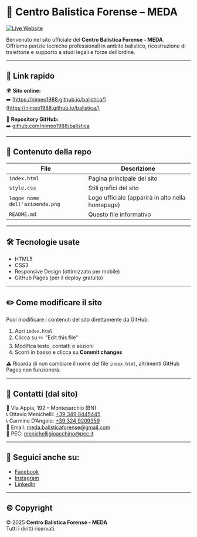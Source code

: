 # 🔬 Centro Balistica Forense – MEDA

[![Live Website](https://img.shields.io/badge/🌐%20Visita%20il%20Sito-online-00aaff?style=for-the-badge)](https://nimeo1988.github.io/balistica/)

Benvenuto nel sito ufficiale del **Centro Balistica Forense - MEDA**.  
Offriamo perizie tecniche professionali in ambito balistico, ricostruzione di traiettorie e supporto a studi legali e forze dell’ordine.

---

## 🧭 Link rapido

🌍 **Sito online:**  
➡️ [https://nimeo1988.github.io/balistica/](https://nimeo1988.github.io/balistica/)

📂 **Repository GitHub:**  
➡️ [github.com/nimeo1988/balistica](https://github.com/nimeo1988/balistica)

---

## 📄 Contenuto della repo

| File                       | Descrizione                                             |
|---------------------------|----------------------------------------------------------|
| `index.html`              | Pagina principale del sito                              |
| `style.css`               | Stili grafici del sito                                  |
| `logoe nome dell'azioenda.png` | Logo ufficiale (apparirà in alto nella homepage)         |
| `README.md`               | Questo file informativo                                 |

---

## 🛠️ Tecnologie usate

- HTML5
- CSS3
- Responsive Design (ottimizzato per mobile)
- GitHub Pages (per il deploy gratuito)

---

## ✏️ Come modificare il sito

Puoi modificare i contenuti del sito direttamente da GitHub:

1. Apri `index.html`
2. Clicca su ✏️ "Edit this file"
3. Modifica testo, contatti o sezioni
4. Scorri in basso e clicca su **Commit changes**

⚠️ Ricorda di non cambiare il nome del file `index.html`, altrimenti GitHub Pages non funzionerà.

---

## 🔐 Contatti (dal sito)

📍 Via Appia, 192 – Montesarchio (BN)  
📞 Ottavio Menichelli: [+39 349 8445445](tel:+393498445445)  
📞 Carmine D’Angelo: [+39 324 9209359](tel:+393249209359)  
📧 Email: [meda.balisticaforense@gmail.com](mailto:meda.balisticaforense@gmail.com)  
📧 PEC: [menichelligioacchino@pec.it](mailto:menichelligioacchino@pec.it)

---

## 📢 Seguici anche su:

- [Facebook](https://www.facebook.com/tuapagina)
- [Instagram](https://www.instagram.com/tuoprofilo)
- [LinkedIn](https://www.linkedin.com/in/tuoprofilo)

---

## ©️ Copyright

&copy; 2025 **Centro Balistica Forense - MEDA**  
Tutti i diritti riservati.
